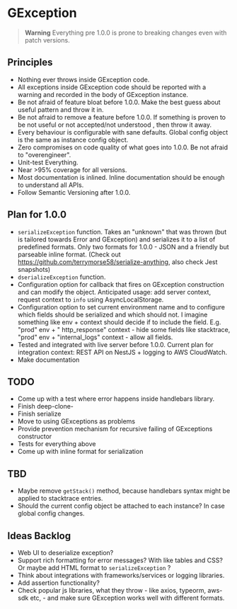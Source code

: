 # GException

> **Warning**
> Everything pre 1.0.0 is prone to breaking changes even with patch versions.

## Principles

- Nothing ever throws inside GException code.
- All exceptions inside GException code should be reported with a warning and recorded in the body of GException
  instance.
- Be not afraid of feature bloat before 1.0.0. Make the best guess about useful pattern and throw it in.
- Be not afraid to remove a feature before 1.0.0. If something is proven to be not useful or not accepted/not understood
  , then throw it away.
- Every behaviour is configurable with sane defaults. Global config object is the same as instance config object.
- Zero compromises on code quality of what goes into 1.0.0. Be not afraid to "overengineer".
- Unit-test Everything.
- Near >95% coverage for all versions.
- Most documentation is inlined. Inline documentation should be enough to understand all APIs.
- Follow Semantic Versioning after 1.0.0.

## Plan for 1.0.0

- `serializeException` function. Takes an "unknown" that was thrown (but is tailored towards Error and GException) and
  serializes it to a list of predefined formats. Only two formats for 1.0.0 - JSON and a friendly but parseable inline
  format. (Check
  out https://github.com/terrymorse58/serialize-anything, also check Jest snapshots)
- `dserializeException` function.
- Configuration option for callback that fires on GException construction and can modify the object. Anticipated usage:
  add server context, request context to `info` using AsyncLocalStorage.
- Configuration option to set current environment name and to configure which fields should be serialized and which
  should not. I imagine something like env + context should decide if to include the field. E.g. "prod" env + "
  http_response" context - hide some fields like stacktrace, "prod" env + "internal_logs" context - allow all fields.
- Tested and integrated with live server before 1.0.0. Current plan for integration context: REST API on NestJS +
  logging to AWS CloudWatch.
- Make documentation

## TODO

- Come up with a test where error happens inside handlebars library.
- Finish deep-clone-
- Finish serialize
- Move to using GExceptions as problems
- Provide prevention mechanism for recursive failing of GExceptions constructor
- Tests for everything above
- Come up with inline format for serialization

## TBD

- Maybe remove `getStack()` method, because handlebars syntax might be applied to stacktrace entries.
- Should the current config object be attached to each instance? In case global config changes.

## Ideas Backlog

- Web UI to deserialize exception?
- Support rich formatting for error messages? With like tables and CSS? Or maybe add HTML format to `serializeException`
  ?
- Think about integrations with frameworks/services or logging libraries.
- Add assertion functionality?
- Check popular js libraries, what they throw - like axios, typeorm, aws-sdk etc, - and make sure GException works well
  with different formats.
